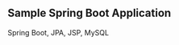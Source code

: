 Sample Spring Boot Application
---------------------------------------------

Spring Boot, JPA, JSP, MySQL
